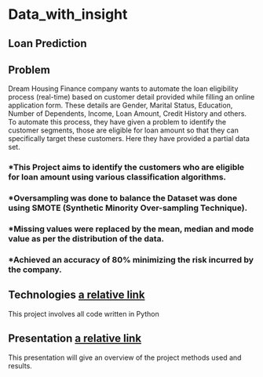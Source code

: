 # Data_with_insight

## Loan Prediction 

## Problem
Dream Housing Finance company wants to automate the loan eligibility process (real-time) based on customer detail provided while filling an online application form. These details are Gender, Marital Status, Education, Number of Dependents, Income, Loan Amount, Credit History and others. To automate this process, they have given a problem to identify the customer segments, those are eligible for loan amount so that they can specifically target these customers. Here they have provided a partial data set.

### *This Project aims to identify the customers who are eligible for loan amount using various classification algorithms.
### *Oversampling was done to balance the Dataset was done using SMOTE (Synthetic Minority Over-sampling Technique).
### *Missing values were replaced by the mean, median and mode value as per the distribution of the data.
### *Achieved an accuracy of 80% minimizing the risk incurred by the company.

## Technologies [a relative link](loan_prediction.py)
This project involves all code written in Python

## Presentation [a relative link](Loan_pred_presentation.pdf)
This presentation will give an overview of the project methods used and results.
